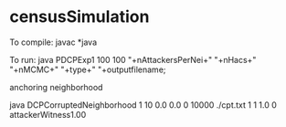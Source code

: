 # censusSimulation

To compile: javac *java

To run: java PDCPExp1 100 100 "+nAttackersPerNei+" "+nHacs+" "+nMCMC+" "+type+" "+outputfilename; 
			
anchoring neighborhood

java DCPCorruptedNeighborhood 1 10 0.0 0.0 0 10000 ./cpt.txt 1 1 1.0 0 attackerWitness1.00
